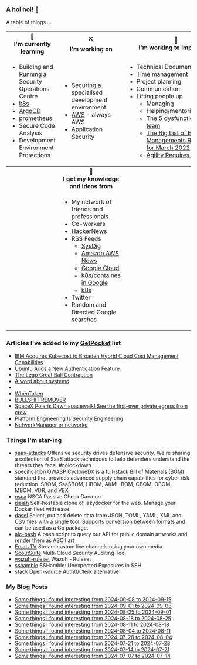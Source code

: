 ### A hoi hoi! 👋

A table of things ...

<table>
    <tr>
        <th>🌱<br/>I'm currently learning</th>
        <th>⛏<br/> I'm working on</th>
        <th>🚧<br/>I'm working to improve on</th>
    </tr>
    <tr>
        <td>
            <ul>
                <li>Building and Running a Security Operations Centre</li>
                <li><a href="https://kubernetes.io/">k8s</a></li>
                <li><a href="https://argoproj.github.io/">ArgoCD</a></li>
                <li><a href="https://prometheus.io/">prometheus</a></li>
                <li>Secure Code Analysis</li>
                <li>Development Environment Protections</li>
            </ul>
        </td>
        <td>
            <ul>
                <li>Securing a specialised development environment</li>
                <li><a href="https://aws.amazon.com/">AWS</a> - always AWS</li>
                <li>Application Security</li>
            </ul>
        </td>
        <td>
            <ul>
                <li>Technical Documentation</li>
                <li>Time management</li>
                <li>Project planning</li>
                <li>Communication</li>
                <li>Lifting people up
                    <ul>
                      <li>Managing</li>
                      <li>Helping/mentoring/coaching</li>
                      <li><a href="https://valid.com/5-dysfunctions-of-a-team/">The 5 dysfunctions of a team</a></li>
                      <li><a href="https://practicallyleading.dev/the-big-list-of-engineering-management-resources-march-2022">The Big List of Engineering Managements Resources - for March 2022</a></li>
                      <li><a href="https://www.industriallogic.com/blog/agility-requires-balance/">Agility Requires Balance</a></li>
                    </ul>
                </li>
            </ul>
        </td>
    </tr>
    <tr>
        <th>&nbsp;</th>
        <th>🏫<br/>I get my knowledge and ideas from</th>
        <th>&nbsp;</th>
    </tr>
    <tr>
        <td>&nbsp;</td>
        <td>
            <ul>
                <li>My network of friends and professionals</li>
                <li>Co-workers</li>
                <li><a href="https://news.ycombinator.com/">HackerNews</a></li>
                <li>RSS Feeds
                    <ul>
                        <li><a href="http://fetchrss.com/rss/5b4e9e358a93f8cc058b4567960404014.xml">SysDig</a></li>
                        <li><a href="https://aws.amazon.com/new/feed/">Amazon AWS News</a></li>
                        <li><a href="https://cloudblog.withgoogle.com/rss/">Google Cloud</a></li>
                        <li><a href="https://cloudblog.withgoogle.com/products/containers-kubernetes/rss/">k8s/containes in Google</a></li>
                        <li><a href="https://kubernetes.io/feed.xml">k8s</a></li>
                    </ul>
                </li>
                <li>Twitter</li>
                <li>Random and Directed Google searches</li>
            </ul>
        </td>
        <td>&nbsp;</td>
    </tr>
</table>

### Articles I've added to my [GetPocket](https://getpocket.com/) list

* [IBM Acquires Kubecost to Broaden Hybrid Cloud Cost Management Capabilities](https://newsroom.ibm.com/blog-ibm-acquires-kubecost-to-broaden-hybrid-cloud-cost-management-capabilities)
* [Ubuntu Adds a New Authentication Feature](https://news.itsfoss.com/ubuntu-authd/)
* [The Lego Great Ball Contraption](https://kottke.org/24/09/the-lego-great-ball-contraption)
* [A word about systemd](https://skarnet.org/software/systemd.html)
* [](https://www.reuters.com/world/middle-east/dozens-hezbollah-members-wounded-lebanon-when-pagers-exploded-sources-witnesses-2024-09-17/)
* [WhenTaken](https://whentaken.com/)
* [BULLSHIT REMOVER](https://www.bullshitremover.com/)
* [SpaceX Polaris Dawn spacewalk! See the first-ever private egress from crew](https://youtu.be/Jd2ZcpirFew?si=Z4LOg0o63j87zKQ4)
* [Platform Engineering Is Security Engineering](https://www.darkreading.com/application-security/platform-engineering-is-security-engineering)
* [NetworkManager or networkd](https://lwn.net/Articles/990281/)

### Things I'm star-ing

* [saas-attacks](https://github.com/pushsecurity/saas-attacks)
  Offensive security drives defensive security. We're sharing a collection of SaaS attack techniques to help defenders understand the threats they face. #nolockdown
* [specification](https://github.com/CycloneDX/specification)
  OWASP CycloneDX is a full-stack Bill of Materials (BOM) standard that provides advanced supply chain capabilities for cyber risk reduction. SBOM, SaaSBOM, HBOM, AI/ML-BOM, CBOM, OBOM, MBOM, VDR, and VEX
* [nsca](https://github.com/NagiosEnterprises/nsca)
  NSCA Passive Check Daemon
* [isaiah](https://github.com/will-moss/isaiah)
  Self-hostable clone of lazydocker for the web. Manage your Docker fleet with ease
* [dasel](https://github.com/TomWright/dasel)
  Select, put and delete data from JSON, TOML, YAML, XML and CSV files with a single tool. Supports conversion between formats and can be used as a Go package.
* [aic-bash](https://github.com/art-institute-of-chicago/aic-bash)
  A bash script to query our API for public domain artworks and render them as ASCII art
* [ErsatzTV](https://github.com/ErsatzTV/ErsatzTV)
  Stream custom live channels using your own media
* [ScoutSuite](https://github.com/nccgroup/ScoutSuite)
  Multi-Cloud Security Auditing Tool
* [wazuh-ruleset](https://github.com/wazuh/wazuh-ruleset)
  Wazuh - Ruleset
* [sshamble](https://github.com/runZeroInc/sshamble)
  SSHamble: Unexpected Exposures in SSH
* [stack](https://github.com/stack-auth/stack)
  Open-source Auth0/Clerk alternative

### My Blog Posts

* [Some things I found interesting from 2024-09-08 to 2024-09-15](https://pgmac.net.au/last-week/2024/09/15/interesting-last-week.html)
* [Some things I found interesting from 2024-09-01 to 2024-09-08](https://pgmac.net.au/last-week/2024/09/08/interesting-last-week.html)
* [Some things I found interesting from 2024-08-25 to 2024-09-01](https://pgmac.net.au/last-week/2024/09/01/interesting-last-week.html)
* [Some things I found interesting from 2024-08-18 to 2024-08-25](https://pgmac.net.au/last-week/2024/08/25/interesting-last-week.html)
* [Some things I found interesting from 2024-08-11 to 2024-08-18](https://pgmac.net.au/last-week/2024/08/18/interesting-last-week.html)
* [Some things I found interesting from 2024-08-04 to 2024-08-11](https://pgmac.net.au/last-week/2024/08/11/interesting-last-week.html)
* [Some things I found interesting from 2024-07-28 to 2024-08-04](https://pgmac.net.au/last-week/2024/08/04/interesting-last-week.html)
* [Some things I found interesting from 2024-07-21 to 2024-07-28](https://pgmac.net.au/last-week/2024/07/28/interesting-last-week.html)
* [Some things I found interesting from 2024-07-14 to 2024-07-21](https://pgmac.net.au/last-week/2024/07/21/interesting-last-week.html)
* [Some things I found interesting from 2024-07-07 to 2024-07-14](https://pgmac.net.au/last-week/2024/07/14/interesting-last-week.html)

